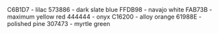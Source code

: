 C6B1D7 - lilac
573886 - dark slate blue
FFDB98 - navajo white
FAB73B - maximum yellow red
444444 - onyx
C16200 - alloy orange
61988E - polished pine
307473 - myrtle green